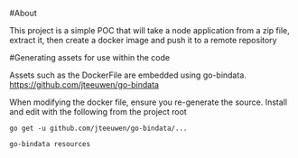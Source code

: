 #About

This project is a simple POC that will take a node application from a zip file, extract it, then create a docker image
and push it to a remote repository


#Generating assets for use within the code

Assets such as the DockerFile are embedded using go-bindata.  https://github.com/jteeuwen/go-bindata

When modifying the docker file, ensure you re-generate the source.  Install and edit with the following from the project root

```
go get -u github.com/jteeuwen/go-bindata/...

go-bindata resources
```




